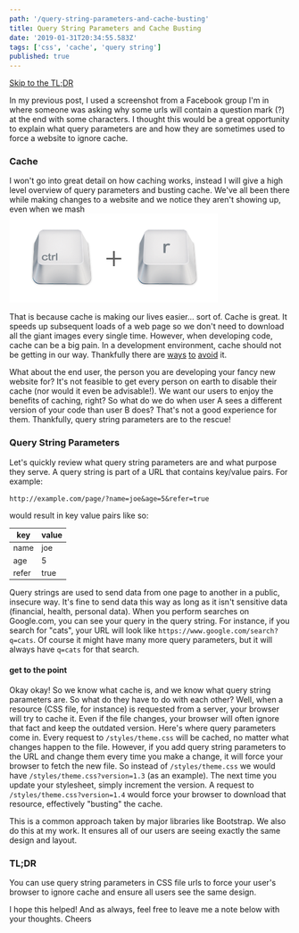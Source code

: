 ```yaml
---
path: '/query-string-parameters-and-cache-busting'
title: Query String Parameters and Cache Busting
date: '2019-01-31T20:34:55.583Z'
tags: ['css', 'cache', 'query string']
published: true
---
```


[Skip to the TL;DR](#tldr)

In my previous post, I used a screenshot from a Facebook group I'm in where someone was asking why some urls will contain a question mark (?) at the end with some characters. I thought this would be a great opportunity to explain what query parameters are and how they are sometimes used to force a website to ignore cache.

### Cache

I won't go into great detail on how caching works, instead I will give a high level overview of query parameters and busting cache. We've all been there while making changes to a website and we notice they aren't showing up, even when we mash ![alt text](refresh.png "Ctrl + R keys - author http://www.iconarchive.com/artist/chromatix.html")

That is because cache is making our lives easier... sort of. Cache is great. It speeds up subsequent loads of a web page so we don't need to download all the giant images every single time. However, when developing code, cache can be a big pain. In a development environment, cache should not be getting in our way. Thankfully there are [ways](https://www.technipages.com/google-chrome-how-to-completely-disable-cache) [to](https://dzone.com/articles/how-turn-firefox-browser-cache) [avoid](https://stackoverflow.com/a/46326832) it.

What about the end user, the person you are developing your fancy new website for? It's not feasible to get every person on earth to disable their cache (nor would it even be advisable!). We want our users to enjoy the benefits of caching, right? So what do we do when user A sees a different version of your code than user B does? That's not a good experience for them. Thankfully, query string parameters are to the rescue!

### Query String Parameters

Let's quickly review what query string parameters are and what purpose they serve. A query string is part of a URL that contains key/value pairs. For example:

```
http://example.com/page/?name=joe&age=5&refer=true
```

would result in key value pairs like so:

| key | value |
|---|---|
| name | joe |
| age | 5 |
| refer | true |

Query strings are used to send data from one page to another in a public, insecure way. It's fine to send data this way as long as it isn't sensitive data (financial, health, personal data). When you perform searches on Google.com, you can see your query in the query string. For instance, if you search for "cats", your URL will look like `https://www.google.com/search?q=cats`. Of course it might have many more query parameters, but it will always have `q=cats` for that search.

#### get to the point

Okay okay! So we know what cache is, and we know what query string parameters are. So what do they have to do with each other? Well, when a resource (CSS file, for instance) is requested from a server, your browser will try to cache it. Even if the file changes, your browser will often ignore that fact and keep the outdated version. Here's where query parameters come in. Every request to `/styles/theme.css` will be cached, no matter what changes happen to the file. However, if you add query string parameters to the URL and change them every time you make a change, it will force your browser to fetch the new file. So instead of `/styles/theme.css` we would have `/styles/theme.css?version=1.3` (as an example). The next time you update your stylesheet, simply increment the version. A request to `/styles/theme.css?version=1.4` would force your browser to download that resource, effectively "busting" the cache.

This is a common approach taken by major libraries like Bootstrap. We also do this at my work. It ensures all of our users are seeing exactly the same design and layout.

### TL;DR <a name="tldr"></a>

You can use query string parameters in CSS file urls to force your user's browser to ignore cache and ensure all users see the same design.

I hope this helped! And as always, feel free to leave me a note below with your thoughts. Cheers